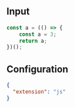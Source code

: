 
## Input
```javascript input
const a = (() => {
    const a = 3;
    return a;
})();
```

## Configuration
```json configuration
{
  "extension": "js"
}
```
